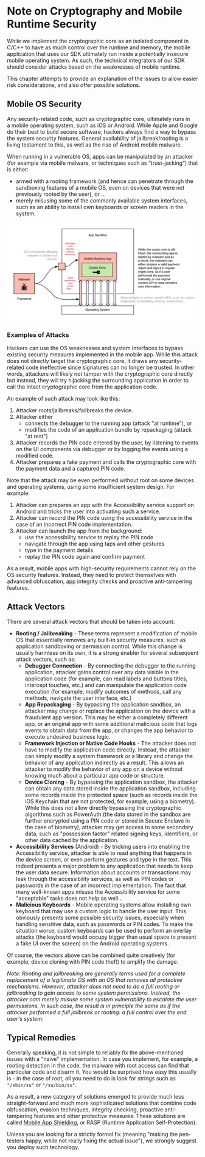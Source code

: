 # Note on Cryptography and Mobile Runtime Security

While we implement the cryptographic core as an isolated component in C/C++ to have as much control over the runtime and memory, the mobile application that uses our SDK ultimately run inside a potentially insecure mobile operating system. As such, the technical integrators of our SDK should consider attacks based on the weaknesses of mobile runtime.

This chapter attempts to provide an explanation of the issues to allow easier risk considerations, and also offer possible solutions.

## Mobile OS Security

Any security-related code, such as cryptographic core, ultimately runs in a mobile operating system, such as iOS or Android. While Apple and Google do their best to build secure software, hackers always find a way to bypass the system security features. General availability of jailbreak/rooting is a living testament to this, as well as the rise of Android mobile malware.

When running in a vulnerable OS, apps can be manipulated by an attacker (for example via mobile malware, or techniques such as “trust-jacking”) that is either:

- armed with a rooting framework (and hence can penetrate through the sandboxing features of a mobile OS, even on devices that were not previously rooted by the user), or …
- merely misusing some of the commonly available system interfaces, such as an ability to install own keyboards or screen readers in the system.

![ Weaknesses in Mobile Runtime ](./images/runtime-01.png)

### Examples of Attacks

Hackers can use the OS weaknesses and system interfaces to bypass existing security measures implemented in the mobile app. While this attack does not directly target the cryptographic core, it draws any security-related code ineffective since signatures can no longer be trusted. In other words, attackers will likely not tamper with the cryptographic core directly but instead, they will try hijacking the surrounding application in order to call the intact cryptographic core from the application code.

An example of such attack may look like this:

1. Attacker roots/jailbreaks/failbreaks the device.
2. Attacker either
    - connects the debugger to the running app (attack "at runtime"), or
    - modifies the code of an application bundle by repackaging (attack "at rest")
3. Attacker records the PIN code entered by the user, by listening to events on the UI components via debugger or by logging the events using a modified code.
4. Attacker prepares a fake payment and calls the cryptographic core with the payment data and a captured PIN code.

Note that the attack may be even performed without root on some devices and operating systems, using some insufficient system design. For example:

1. Attacker can prepares an app with the Accessibility service support on Android and tricks the user into activating such a service.
2. Attacker can record the PIN code using the accessibility service in the case of an incorrect PIN code implementation.
3. Attacker can launch the app from the background:
    - use the accessibility service to replay the PIN code
    - navigate through the app using taps and other gestures
    - type in the payment details
    - replay the PIN code again and confirm payment

As a result, mobile apps with high-security requirements cannot rely on the OS security features. Instead, they need to protect themselves with advanced obfuscation, app integrity checks and proactive anti-tampering features.

## Attack Vectors

There are several attack vectors that should be taken into account:

- **Rooting / Jailbreaking** - These terms represent a modification of mobile OS that essentially removes any built-in security measures, such as application sandboxing or permission control. While this change is usually harmless on its own, it is a strong enabler for several subsequent attack vectors, such as:
    - **Debugger Connection** - By connecting the debugger to the running application, attacker gains control over any data visible in the application code (for example, can read labels and buttons titles, intercept touches, etc.) and can manipulate the application code execution (for example, modify outcomes of methods, call any methods, navigate the user interface, etc.)
    - **App Repackaging** - By bypassing the application sandbox, an attacker may change or replace the application on the device with a fraudulent app version. This may be either a completely different app, or an original app  with some additional malicious code that logs events to obtain data from the app, or changes the app behavior to execute undesired business logic.
    - **Framework Injection or Native Code Hooks** - The attacker does not have to modify the application code directly. Instead, the attacker can simply modify a system framework or a library and change the behavior of any application indirectly as a result. This allows an attacker to modify the behavior of any app on a device without knowing much about a particular app code or structure.
    - **Device Cloning** - By bypassing the application sandbox, the attacker can obtain any data stored inside the application sandbox, including some records inside the protected space (such as records inside the iOS Keychain that are not protected, for example, using a biometry). While this does not allow directly bypassing the cryptographic algorithms such as PowerAuth (the data stored in the sandbox are further encrypted using a PIN code or stored in Secure Enclave in the case of biometry), attacker may get access to some secondary data, such as "possession factor" related signing keys, identifiers, or other data cached by the application.
- **Accessibility Services** (Android) - By tricking users into enabling the Accessibility service, attacker is able to read anything that happens in the device screen, or even perform gestures and type in the text. This indeed presents a major problem to any application that needs to keep the user data secure. Information about accounts or transactions may leak through the accessibility services, as well as PIN codes or passwords in the case of an incorrect implementation. The fact that many well-known apps misuse the Accessibility service for some "acceptable" tasks does not help as well...
- **Malicious Keyboards** - Mobile operating systems allow installing own keyboard that may use a custom logic to handle the user input. This obviously presents some possible security issues, especially when handling sensitive data, such as passwords or PIN codes. To make the situation worse, custom keyboards can be used to perform an overlay attacks (the keyboard would occupy bigger than usual space to present a fake UI over the screen) on the Android operating systems.

Of course, the vectors above can be combined quite creatively (for example, device cloning with PIN code theft) to amplify the damage.

_Note: Rooting and jailbreaking are generally terms used for a complete replacement of a legitimate OS with an OS that removes all protective mechanisms. However, attacker does not need to do a full rooting or jailbreaking to gain access to some system permissions. Instead, the attacker cam merely misuse some system vulnerability to escalate the user permissions. In such case, the result is in principle the same as if the attacker performed a full jailbreak or rooting: a full control over the end user's system._

## Typical Remedies

Generally speaking, it is not simple to reliably fix the above-mentioned issues with a "naive" implementation. In case you implement, for example, a rooting detection in the code, the malware with root access can find that particular code and disarm it. You would be surprised how easy this usually is - in the case of root, all you need to do is look for strings such as `"/sbin/su"` or `"/su/bin/su"`.

As a result, a new category of solutions emerged to provide much less straight-forward and much more sophisticated solutions that combine code obfuscation, evasion techniques, integrity checking, proactive anti-tampering features and other protective measures. These solutions are called [Mobile App Shielding](https://wultra.com/mobile-app-shielding), or RASP (Runtime Application Self-Protection).

Unless you are looking for a strictly formal fix (meaning "making the pen-testers happy, while not really fixing the actual issue"), we strongly suggest you deploy such technology.
